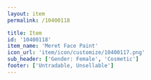 ```yaml
---
layout: item
permalink: /10400118

title: Item
id: '10400118'
item_name: 'Meret Face Paint'
icon_url: 'item/icon/customize/10400117.png'
sub_header: ['Gender: Female', 'Cosmetic']
footer: ['Untradable, Unsellable']
---
```

